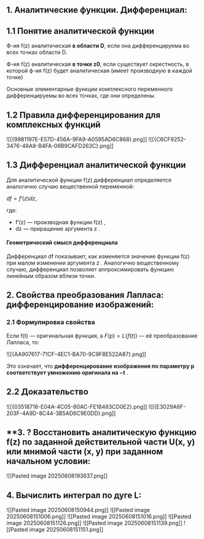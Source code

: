 ## 1. **Аналитические функции. Дифференциал:**

## 1.1 Понятие аналитической функции

Ф-ия f(z) аналитическая **в области D**, если она дифференцируема во всех точках области D.

Ф-ия f(z) аналитическая **в точке z0**, если существует окрестность, в которой ф-ия f(z) будет аналитическая (имеет производную в каждой точке)

Основные элементарные функции комплексного переменного дифференцируемы во всех точках, где они определены.

## 1.2 Правила дифференцирования для комплексных функций

![[{9981197E-E57D-456A-9FA9-A0595AD6C868}.png]]
![[{C6CF9252-3476-48A8-B4FA-06B9CAFD263C}.png]]

## 1.3 Дифференциал аналитической функции

Для аналитической функции f(z) дифференциал определяется аналогично случаю вещественной переменной:

$df=f′(z)dz,$

где:

- f′(z) — производная функции f(z) ,
- dz — приращение аргумента z .

#### **Геометрический смысл дифференциала**

Дифференциал df показывает, как изменяется значение функции f(z) при малом изменении аргумента z . Аналогично вещественному случаю, дифференциал позволяет аппроксимировать функцию линейным образом вблизи точки.

## 2. **Свойства преобразования Лапласа: дифференцирование изображений:**

### 2.1 Формулировка свойства

Если f(t) — оригинальная функция, а $F(p)=L\{f(t)\}$ — её преобразование Лапласа, то:

![[{AA907617-71CF-4EC1-BA70-9C9F8E522A87}.png]]

Это означает, что **дифференцирование изображения по параметру p соответствует умножению оригинала на −t** .

## 2.2 Доказательство

![[{03518716-E04A-4C05-80AC-FE18483CD0E2}.png]]
![[{E3029A6F-203F-4A9D-8C44-3B5AD6C9E0DD}.png]]

## **3. ? Восстановить аналитическую функцию f(z) по заданной действительной части U(x, y) или мнимой части (х, у) при заданном начальном условии:

![[Pasted image 20250608193637.png]]
## **4. Вычислить интеграл по дуге L:**

![[Pasted image 20250608150944.png]]
![[Pasted image 20250608151006.png]]
![[Pasted image 20250608151016.png]]
![[Pasted image 20250608151126.png]]
![[Pasted image 20250608151139.png]]
![[Pasted image 20250608151151.png]]